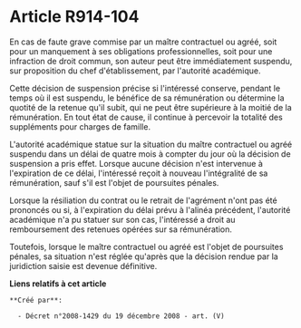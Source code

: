 # Article R914-104

En cas de faute grave commise par un maître contractuel ou agréé, soit pour un  manquement à ses obligations
professionnelles, soit pour une infraction de droit  commun, son auteur peut être immédiatement suspendu, sur proposition du
chef  d'établissement, par l'autorité académique.

Cette décision de  suspension précise si l'intéressé conserve, pendant le temps où il est suspendu,  le bénéfice de sa
rémunération ou détermine la quotité de la retenue qu'il  subit, qui ne peut être supérieure à la moitié de la rémunération.
En tout état  de cause, il continue à percevoir la totalité des suppléments pour charges de  famille.

L'autorité académique statue sur la situation du  maître contractuel ou agréé suspendu dans un délai de quatre mois à compter
du  jour où la décision de suspension a pris effet. Lorsque aucune décision n'est  intervenue à l'expiration de ce délai,
l'intéressé reçoit à nouveau  l'intégralité de sa rémunération, sauf s'il est l'objet de poursuites  pénales.

Lorsque la résiliation du contrat ou le retrait de  l'agrément n'ont pas été prononcés ou si, à l'expiration du délai prévu à
l'alinéa précédent, l'autorité académique n'a pu statuer sur son cas,  l'intéressé a droit au remboursement des retenues
opérées sur sa  rémunération.

Toutefois, lorsque le maître contractuel ou  agréé est l'objet de poursuites pénales, sa situation n'est réglée qu'après que
la décision rendue par la juridiction saisie est devenue définitive.

**Liens relatifs à cet article**

	**Créé par**:

	  - Décret n°2008-1429 du 19 décembre 2008 - art. (V)
